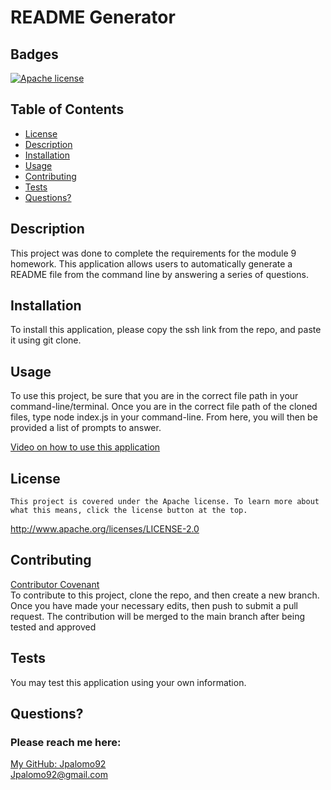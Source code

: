 # README Generator
  ## Badges
  [![Apache license](https://img.shields.io/badge/License-Apache-brightgreen.svg)](http://www.apache.org/licenses/LICENSE-2.0)

  ## Table of Contents
  * [License](#license)
  * [Description](#description)
  * [Installation](#installation)
  * [Usage](#usage)
  * [Contributing](#contributing)
  * [Tests](#tests)
  * [Questions?](#questions)

  ## Description
  This project was done to complete the requirements for the module 9 homework. This application allows users to automatically generate a README file from the command line by answering a series of questions. 

  ## Installation
  To install this application, please copy the ssh link from the repo, and paste it using git clone.

  ## Usage
  To use this project, be sure that you are in the correct file path in your command-line/terminal. Once you are in the correct file path of the cloned files, type node index.js in your command-line. From here, you will then be provided a list of prompts to answer.
  
  [Video on how to use this application](https://drive.google.com/file/d/1gp4qlEWNyNOy6DNAqLoXgZtz1zou58Nb/view)  

  ## License
  
    This project is covered under the Apache license. To learn more about what this means, click the license button at the top.
  http://www.apache.org/licenses/LICENSE-2.0

  ## Contributing
  [Contributor Covenant](https://www.contributor-covenant.org/)  
  To contribute to this project, clone the repo, and then create a new branch. Once you have made your necessary edits, then push to submit a pull request. The contribution will be merged to the main branch after being tested and approved

  ## Tests
  You may test this application using your own information. 

  ## Questions?
  ### Please reach me here: 
  [My GitHub: Jpalomo92](https://github.com/Jpalomo92)  
  Jpalomo92@gmail.com
